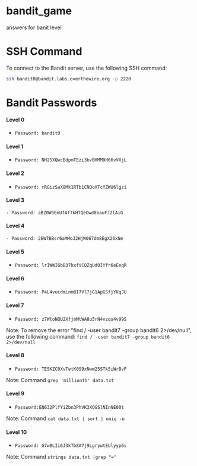 # bandit_game
answers for banit level
# SSH Command
To connect to the Bandit server, use the following SSH command:

```bash
ssh bandit0@bandit.labs.overthewire.org -p 2220
```

# Bandit Passwords

#### Level 0

- `Password: bandit0`

#### Level 1

- `Password: NH2SXQwcBdpmTEzi3bvBHMM9H66vVXjL`

#### Level 2

- `Password: rRGizSaX8Mk1RTb1CNQoXTcYZWU6lgzi`

#### Level 3

`- Password: aBZ0W5EmUfAf7kHTQeOwd8bauFJ2lAiG`

#### Level 4

`- Password: 2EW7BBsr6aMMoJ2HjW067dm8EgX26xNe`

#### Level 5

- `Password: lrIWWI6bB37kxfiCQZqUdOIYfr6eEeqR`

#### Level 6

- `Password: P4L4vucdmLnm8I7Vl7jG1ApGSfjYKqJU`

#### Level 7

- `Password: z7WtoNQU2XfjmMtWA8u5rN4vzqu4v99S`

Note: To remove the error "find / -user bandit7 -group bandit6 2>/dev/null", use the following command: `find / -user bandit7 -group bandit6 2>/dev/null`

#### Level 8

- `Password: TESKZC0XvTetK0S9xNwm25STk5iWrBvP`

Note: Command  `grep 'millionth' data.txt`

#### Level 9

- `Password:EN632PlfYiZbn3PhVK3XOGSlNInNE00t`

Note: Command  `cat data.txt | sort | uniq -u`

#### Level 10

- `Password: G7w8LIi6J3kTb8A7j9LgrywtEUlyyp6s`

Note: Command  `strings data.txt |grep "=" `
